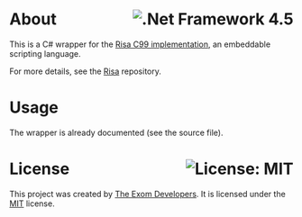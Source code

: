 # About <a href="https://docs.microsoft.com/en-us/dotnet/framework/whats-new/#v45"><img align="right" src="https://img.shields.io/badge/.Net%20Framework-4.5-5C2D91?logo=.net" alt=".Net Framework 4.5" /></a>

This is a C# wrapper for the [Risa C99 implementation](https://github.com/exom-dev/risa), an embeddable scripting language.

For more details, see the [Risa](https://github.com/exom-dev/risa) repository.

# Usage

The wrapper is already documented (see the source file).

# License <a href="https://github.com/exom-dev/risa-sharp/blob/master/LICENSE"><img align="right" src="https://img.shields.io/badge/License-MIT-blue.svg" alt="License: MIT"></a>

This project was created by [The Exom Developers](https://github.com/exom-dev). It is licensed under the [MIT](https://github.com/exom-dev/risa-sharp/blob/master/LICENSE) license.